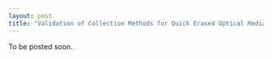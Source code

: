 ```yaml
---
layout: post
title: "Validation of Collection Methods for Quick Erased Optical Media"
---
```


To be posted soon.

